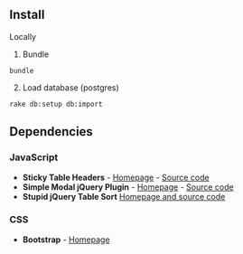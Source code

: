 ## Install

Locally
1. Bundle
```
bundle
```
2. Load database (postgres)
```
rake db:setup db:import
```

## Dependencies

### JavaScript

* **Sticky Table Headers** - [Homepage](http://plugins.jquery.com/StickyTableHeaders/) - [Source code](https://github.com/jmosbech/StickyTableHeaders)
* **Simple Modal jQuery Plugin** - [Homepage](http://simplemodal.com) - [Source code](https://github.com/ericmmartin/simplemodal)
* **Stupid jQuery Table Sort** [Homepage and source code](https://github.com/joequery/Stupid-Table-Plugin)

### CSS

 * **Bootstrap** - [Homepage](http://getbootstrap.com)
